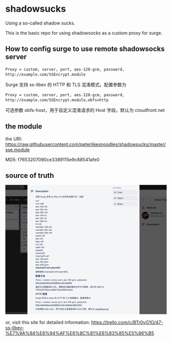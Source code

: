 # shadowsucks

Using a so-called shadow sucks.

This is the basic repo for using shadowsocks as a custom proxy for surge.

## How to config surge to use remote shadowsocks server

```
Proxy = custom, server, port, aes-128-gcm, password, http://example.com/SSEncrypt.module
```

Surge 支持 ss-libev 的 HTTP 和 TLS 混淆模式。配置参数为

```
Proxy = custom, server, port, aes-128-gcm, password, http://example.com/SSEncrypt.module,obfs=http
```

可选参数 obfs-host，用于自定义混淆请求的 Host 字段，默认为 cloudfront.net


## the module

the URI: https://raw.githubusercontent.com/peterlikesnoodles/shadowsucks/master/sse.module

MD5: f7653207090ce3389115e9c88541afe0

## source of truth

![screenshot of the issue on trello](./screenshot.png)

or, visit this site for detailed information: https://trello.com/c/BTr0vG1O/47-ss-libev-%E7%9A%84%E6%94%AF%E6%8C%81%E6%83%85%E5%86%B5



